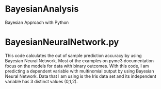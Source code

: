 # BayesianAnalysis
Bayesian Approach with Python

# BayesianNeuralNetwork.py
This code calculates the out of sample prediction accuracy by using Bayesian Neural Network. 
Most of the examples on pymc3 documentation focus on the models for data with binary outcomes. 
With this code, I am predicting a dependent variable with multinomial output by using Bayesian Neural Network. 
Data that I am using is the Iris data set and its independent variable has 3 distinct values (0,1,2). 
